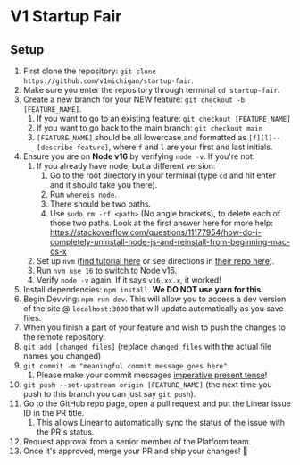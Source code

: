 # V1 Startup Fair

## Setup

1. First clone the repository: `git clone https://github.com/v1michigan/startup-fair`.
2. Make sure you enter the repository through terminal `cd startup-fair`.
3. Create a new branch for your NEW feature: `git checkout -b [FEATURE_NAME]`.
   1. If you want to go to an existing feature: `git checkout [FEATURE_NAME]`
   2. If you want to go back to the main branch: `git checkout main`
   3. `[FEATURE_NAME]` should be all lowercase and formatted as `[f][l]--[describe-feature]`, where `f` and `l` are your first and last initials.
4. Ensure you are on **Node v16** by verifying `node -v`. If you're not:
   1. If you already have node, but a different version:
      1. Go to the root directory in your terminal (type `cd` and hit enter and it should take you there).
      2. Run `whereis node`. 
      3. There should be two paths. 
      4. Use `sudo rm -rf <path>` (No angle brackets), to delete each of those two paths. Look at the first answer here for more help: https://stackoverflow.com/questions/11177954/how-do-i-completely-uninstall-node-js-and-reinstall-from-beginning-mac-os-x
   2. Set up `nvm` ([find tutorial here](https://www.freecodecamp.org/news/node-version-manager-nvm-install-guide/) or see directions in [their repo here](https://github.com/nvm-sh/nvm#about)).
   3. Run `nvm use 16` to switch to Node v16.
   4. Verify `node -v` again. If it says `v16.xx.x`, it worked!
5. Install dependencies: `npm install`. **We DO NOT use yarn for this.**
6. Begin Devving: `npm run dev`. This will allow you to access a dev version of the site @ `localhost:3000` that will update automatically as you save files.
7. When you finish a part of your feature and wish to push the changes to the remote repository:
8. `git add [changed_files]` (replace `changed_files` with the actual file names you changed)
9.  `git commit -m "meaningful commit message goes here"`
    1.  Please make your commit messages [imperative present tense](https://stackoverflow.com/questions/3580013/should-i-use-past-or-present-tense-in-git-commit-messages)!
10. `git push --set-upstream origin [FEATURE_NAME]` (the next time you push to this branch you can just say `git push`).
11. Go to the GitHub repo page, open a pull request and put the Linear issue ID in the PR title.
    1.  This allows Linear to automatically sync the status of the issue with the PR's status.
12. Request approval from a senior member of the Platform team.
13. Once it's approved, merge your PR and ship your changes! 🎉
